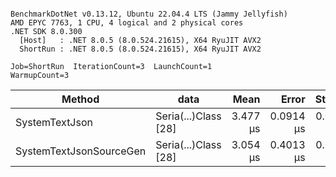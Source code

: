 ```

BenchmarkDotNet v0.13.12, Ubuntu 22.04.4 LTS (Jammy Jellyfish)
AMD EPYC 7763, 1 CPU, 4 logical and 2 physical cores
.NET SDK 8.0.300
  [Host]   : .NET 8.0.5 (8.0.524.21615), X64 RyuJIT AVX2
  ShortRun : .NET 8.0.5 (8.0.524.21615), X64 RyuJIT AVX2

Job=ShortRun  IterationCount=3  LaunchCount=1  
WarmupCount=3  

```
| Method                  | data                 | Mean     | Error     | StdDev    | Min      | Max      | Gen0   | Allocated |
|------------------------ |--------------------- |---------:|----------:|----------:|---------:|---------:|-------:|----------:|
| SystemTextJson          | Seria(...)Class [28] | 3.477 μs | 0.0914 μs | 0.0050 μs | 3.473 μs | 3.483 μs | 0.0229 |   2.07 KB |
| SystemTextJsonSourceGen | Seria(...)Class [28] | 3.054 μs | 0.4013 μs | 0.0220 μs | 3.034 μs | 3.078 μs | 0.0267 |    2.2 KB |

